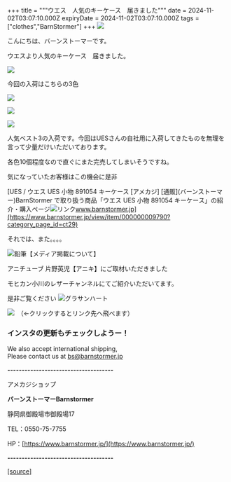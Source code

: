 +++
title = """ウエス　人気のキーケース　届きました"""
date = 2024-11-02T03:07:10.000Z
expiryDate = 2024-11-02T03:07:10.000Z
tags = ["clothes","BarnStormer"]
+++
[![](https://stat.ameba.jp/user_images/20231023/16/barnstormer-go/b2/03/p/o0420015015354743273.png)](https://ameblo.jp/barnstormer-go/entry-12825670498.html)

こんにちは、バーンストーマーです。

ウエスより人気のキーケース　届きました。

[![](https://stat.ameba.jp/user_images/20241102/12/barnstormer-go/cc/54/j/o0467070115505077956.jpg)](https://stat.ameba.jp/user_images/20241102/12/barnstormer-go/cc/54/j/o0467070115505077956.jpg)

今回の入荷はこちらの3色

[![](https://stat.ameba.jp/user_images/20241102/12/barnstormer-go/a9/be/j/o0467070115505077958.jpg)](https://stat.ameba.jp/user_images/20241102/12/barnstormer-go/a9/be/j/o0467070115505077958.jpg)

[![](https://stat.ameba.jp/user_images/20241102/12/barnstormer-go/52/e1/j/o0467070115505077961.jpg)](https://stat.ameba.jp/user_images/20241102/12/barnstormer-go/52/e1/j/o0467070115505077961.jpg)

[![](https://stat.ameba.jp/user_images/20241102/12/barnstormer-go/36/bc/j/o0467070115505077962.jpg)](https://stat.ameba.jp/user_images/20241102/12/barnstormer-go/36/bc/j/o0467070115505077962.jpg)

人気ベスト3の入荷です。今回はUESさんの自社用に入荷してきたものを無理を言って少量だけいただいております。

各色10個程度なので直ぐにまた完売してしまいそうですね。

気になっていたお客様はこの機会に是非

[UES / ウエス UES 小物 891054 キーケース \[アメカジ\] \[通販\](バーンストーマー)BarnStormer で取り扱う商品「ウエス UES 小物 891054 キーケース」の紹介・購入ページ![リンク](https://c.stat100.ameba.jp/ameblo/symbols/v3.20.0/svg/gray/editor_link.svg)www.barnstormer.jp](https://www.barnstormer.jp/view/item/000000009790?category_page_id=ct29)

それでは、また。。。。

![鉛筆](https://stat100.ameba.jp/blog/ucs/img/char/char3/519.png)【メディア掲載について】

アニチューブ 片野英児【アニキ】にご取材いただきました

モヒカン小川のレザーチャンネルにてご紹介いただいてます。

是非ご覧ください ![グラサンハート](https://stat100.ameba.jp/blog/ucs/img/char/char3/148.png)

[![](https://stat.ameba.jp/user_images/20230412/16/barnstormer-go/6a/23/p/o0108010815269242493.png)](https://www.instagram.com/barnstormer_daily/)　（←クリックするとリンク先へ飛べます）

### インスタの更新もチェックしようー！

We also accept international shipping,  
Please contact us at bs@barnstormer.jp

**\-------------------------------------**

アメカジショップ

**バーンストーマーBarnstormer**

静岡県御殿場市御殿場17

TEL：0550-75-7755

HP：[https://www.barnstormer.jp/](https://www.barnstormer.jp/)

**\-------------------------------------**

[[source]](https://ameblo.jp/barnstormer-go/entry-12873518073.html)
